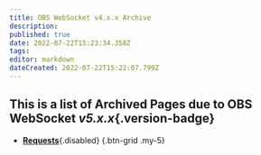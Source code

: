 ```yaml
---
title: OBS WebSocket v4.x.x Archive
description: 
published: true
date: 2022-07-22T15:23:34.358Z
tags: 
editor: markdown
dateCreated: 2022-07-22T15:22:07.799Z
---
```


## This is a list of Archived Pages due to OBS WebSocket *v5.x.x*{.version-badge}
- [**Requests**](){.disabled}
{.btn-grid .my-5}